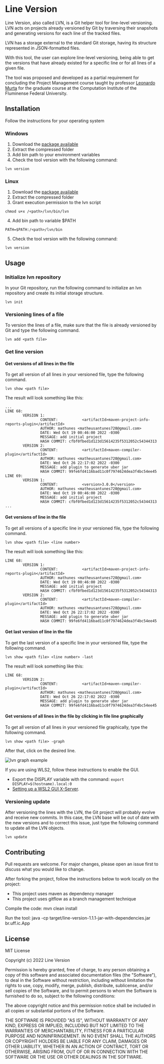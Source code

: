 # Line Version

Line Version, also called LVN, is a Git helper tool for line-level versioning. LVN acts on projects already versioned by Git by traversing their snapshots and generating versions for each line of the tracked files.

LVN has a storage external to the standard Git storage, having its structure represented in JSON-formatted files.

With this tool, the user can explore line-level versioning, being able to get the versions that have already existed for a specific line or for all lines of a given file.

The tool was proposed and developed as a partial requirement for concluding the Project Management course taught by professor [Leonardo Murta](https://github.com/leomurta) for the graduate course at the Computation Institute of the Fluminense Federal University.

## Installation

Follow the instructions for your operating system

### Windows

1. Download the [package available](https://github.com/mathunes/line-version/blob/release/1.1.1/dist/lvn.zip)
2. Extract the compressed folder
3. Add bin path to your environment variables
4. Check the tool version with the following command:

```
lvn version
```

### Linux

1. Download the [package available](https://github.com/mathunes/line-version/blob/release/1.1.1/dist/lvn.tar.gz)
2. Extract the compressed folder
3. Grant execution permission to the lvn script

```
chmod u+x /<path>/lvn/bin/lvn
```

4. Add bin path to variable $PATH

```
PATH=$PATH:/<path>/lvn/bin
```

5. Check the tool version with the following command:

```
lvn version
```

## Usage

### Initialize lvn repository

In your Git repository, run the following command to initialize an lvn repository and create its initial storage structure.

```
lvn init
```

### Versioning lines of a file

To version the lines of a file, make sure that the file is already versioned by Git and type the following command.


```
lvn add <path file>
```

### Get line version

#### Get versions of all lines in the file

To get all version of all lines in your versioned file, type the following command.

```
lvn show <path file>
```

The result will look something like this:

```
...
LINE 68:
        VERSION 1:
                CONTENT:           <artifactId>maven-project-info-reports-plugin</artifactId>
                AUTHOR: mathunes <matheusantunes720@gmail.com>
                DATE: Wed Oct 19 00:46:00 2022 -0300
                MESSAGE: add initial project
                HASH COMMIT: cfbf0fbed1d123d15614235f5312052c54344313
        VERSION 2:
                CONTENT:           <artifactId>maven-compiler-plugin</artifactId>
                AUTHOR: mathunes <matheusantunes720@gmail.com>
                DATE: Wed Oct 26 22:17:02 2022 -0300
                MESSAGE: add plugin to generate uber jar
                HASH COMMIT: 99fe6fd4116bad11c0f7974624dea3f4bc54ee45
LINE 69:
        VERSION 1:
                CONTENT:           <version>3.0.0</version>
                AUTHOR: mathunes <matheusantunes720@gmail.com>
                DATE: Wed Oct 19 00:46:00 2022 -0300
                MESSAGE: add initial project
                HASH COMMIT: cfbf0fbed1d123d15614235f5312052c54344313
...
```

#### Get versions of line in the file

To get all versions of a specific line in your versioned file, type the following command.

```
lvn show <path file> <line number>
```

The result will look something like this:

```
LINE 68:
        VERSION 1: 
                CONTENT:           <artifactId>maven-project-info-reports-plugin</artifactId>
                AUTHOR: mathunes <matheusantunes720@gmail.com>
                DATE: Wed Oct 19 00:46:00 2022 -0300
                MESSAGE: add initial project
                HASH COMMIT: cfbf0fbed1d123d15614235f5312052c54344313
        VERSION 2:
                CONTENT:           <artifactId>maven-compiler-plugin</artifactId>
                AUTHOR: mathunes <matheusantunes720@gmail.com>
                DATE: Wed Oct 26 22:17:02 2022 -0300
                MESSAGE: add plugin to generate uber jar
                HASH COMMIT: 99fe6fd4116bad11c0f7974624dea3f4bc54ee45
```

#### Get last version of line in the file

To get the last version of a specific line in your versioned file, type the following command.

```
lvn show <path file> <line number> -last
```

The result will look something like this:

```
LINE 68:
        VERSION 2:
                CONTENT:           <artifactId>maven-compiler-plugin</artifactId>
                AUTHOR: mathunes <matheusantunes720@gmail.com>
                DATE: Wed Oct 26 22:17:02 2022 -0300
                MESSAGE: add plugin to generate uber jar
                HASH COMMIT: 99fe6fd4116bad11c0f7974624dea3f4bc54ee45
```

#### Get versions of all lines in the file by clicking in file line graphically

To get all version of all lines in your versioned file graphically, type the following command.

```
lvn show <path file> -graph
```

After that, click on the desired line.

![lvn graph example](https://raw.githubusercontent.com/mathunes/line-version/release/1.1.0/assets/lvn-graph-example-01.png)

If you are using WLS2, follow these instructions to enable the GUI.

- Export the DISPLAY variable with the command: `export DISPLAY=$(hostname).local:0`
- [Setting up a WSL2 GUI X-Server](https://www.shogan.co.uk/how-tos/wsl2-gui-x-server-using-vcxsrv/).

### Versioning update

After versioning the lines with the LVN, the Git project will probably evolve and receive new commits. In this case, the LVN base will be out of date with the new versions and to correct this issue, just type the following command to update all the LVN objects.

```
lvn update
```

## Contributing

Pull requests are welcome. For major changes, please open an issue first to discuss what you would like to change.

After forking the project, follow the instructions below to work locally on the project:

- This project uses maven as dependency manager
- This project uses gitflow as a branch management technique

Compile the code: mvn clean install

Run the tool: java -cp target/line-version-1.1.1-jar-with-dependencies.jar br.uff.ic.App <commands>

## License

MIT License

Copyright (c) 2022 Line Version

Permission is hereby granted, free of charge, to any person obtaining a copy
of this software and associated documentation files (the "Software"), to deal
in the Software without restriction, including without limitation the rights
to use, copy, modify, merge, publish, distribute, sublicense, and/or sell
copies of the Software, and to permit persons to whom the Software is
furnished to do so, subject to the following conditions:

The above copyright notice and this permission notice shall be included in all
copies or substantial portions of the Software.

THE SOFTWARE IS PROVIDED "AS IS", WITHOUT WARRANTY OF ANY KIND, EXPRESS OR
IMPLIED, INCLUDING BUT NOT LIMITED TO THE WARRANTIES OF MERCHANTABILITY,
FITNESS FOR A PARTICULAR PURPOSE AND NONINFRINGEMENT. IN NO EVENT SHALL THE
AUTHORS OR COPYRIGHT HOLDERS BE LIABLE FOR ANY CLAIM, DAMAGES OR OTHER
LIABILITY, WHETHER IN AN ACTION OF CONTRACT, TORT OR OTHERWISE, ARISING FROM,
OUT OF OR IN CONNECTION WITH THE SOFTWARE OR THE USE OR OTHER DEALINGS IN THE
SOFTWARE.

